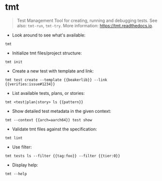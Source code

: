 # tmt

> Test Management Tool for creating, running and debugging tests.
> See also: `tmt-run`, `tmt-try`.
> More information: <https://tmt.readthedocs.io>.

- Look around to see what's available:

`tmt`

- Initialize tmt files/project structure:

`tmt init`

- Create a new test with template and link:

`tmt test create --template {{beakerlib}} --link {{verifies:issue#1234}}`

- List available tests, plans, or stories:

`tmt <test|plan|story> ls {{pattern}}`

- Show detailed test metadata in the given context:

`tmt --context {{arch=aarch64}} test show`

- Validate tmt files against the specification:

`tmt lint`

- Use filter:

`tmt tests ls --filter {{tag:foo}} --filter {{tier:0}}`

- Display help:

`tmt --help`
